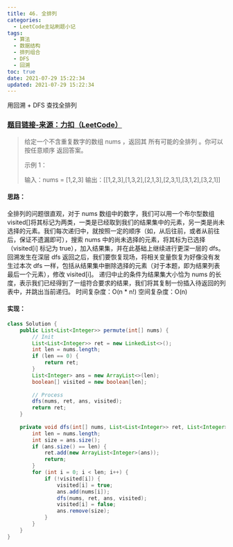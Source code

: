 ```yaml
---
title: 46. 全排列
categories:
  - LeetCode主站刷题小记
tags:
  - 算法
  - 数据结构
  - 排列组合
  - DFS
  - 回溯
toc: true
date: 2021-07-29 15:22:34
updated: 2021-07-29 15:22:34
---
```


[//]: # (下一行开始到<!--more-->为引文部分，引文会显示在预览中)
用回溯 + DFS 查找全排列
<!--more-->
<script id="__bs_script__">//<![CDATA[
    document.write("<script async src='http://HOST:3000/browser-sync/browser-sync-client.js?v=2.26.14'><\/script>".replace("HOST", location.hostname));
//]]></script>

[//]: # (下一行开始为正文)
### [题目链接-来源：力扣（LeetCode）](https://leetcode-cn.com/problems/permutations)
> 给定一个不含重复数字的数组 nums ，返回其 所有可能的全排列 。你可以 按任意顺序 返回答案。
> 
> 示例 1：
> 
> 输入：nums = \[1,2,3]
> 输出：\[\[1,2,3],\[1,3,2],\[2,1,3],\[2,3,1],\[3,1,2],\[3,2,1]]

#### 思路：
全排列的问题很直观，对于 nums 数组中的数字，我们可以用一个布尔型数组 visited\[]将其标记为两类，一类是已经取到我们的结果集中的元素，另一类是尚未选择的元素。我们每次递归中，就按照一定的顺序（如，从后往前，或者从前往后，保证不遗漏即可），搜索 nums 中的尚未选择的元素，将其标为已选择（visited\[i] 标记为 true），加入结果集，并在此基础上继续进行更深一层的 dfs。
回溯发生在深层 dfs 返回之后，我们要恢复现场，将相关变量恢复为好像没有发生过本次 dfs 一样，包括从结果集中删除选择的元素（对于本题，即为结果列表最后一个元素），修改 visited\[i]。
递归中止的条件为结果集大小恰为 nums 的长度，表示我们已经得到了一组符合要求的结果，我们将其复制一份插入待返回的列表中，并跳出当前递归。
时间复杂度：O(n \* n!)
空间复杂度：O(n)

#### 实现：
```java
class Solution {
    public List<List<Integer>> permute(int[] nums) {
        // Init
        List<List<Integer>> ret = new LinkedList<>();
        int len = nums.length;
        if (len == 0) {
            return ret;
        }
        List<Integer> ans = new ArrayList<>(len);
        boolean[] visited = new boolean[len];
        
        // Process
        dfs(nums, ret, ans, visited);
        return ret;
    }
    
    private void dfs(int[] nums, List<List<Integer>> ret, List<Integer> ans, boolean[] visited) {
        int len = nums.length;
        int size = ans.size();
        if (ans.size() == len) {
            ret.add(new ArrayList<Integer>(ans));
            return;
        }
        for (int i = 0; i < len; i++) {
            if (!visited[i]) {
                visited[i] = true;
                ans.add(nums[i]);
                dfs(nums, ret, ans, visited);
                visited[i] = false;
                ans.remove(size);
            }
        }
    }
}
```